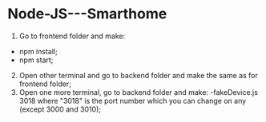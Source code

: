 # Node-JS---Smarthome

1) Go to frontend folder and make:
- npm install; 
- npm start;
2) Open other terminal and go to backend folder and make the same as for frontend folder;
3) Open one more terminal, go to backend folder and make:
-fakeDevice.js 3018 
where "3018" is the port number which you can change on any (except 3000 and 3010);
